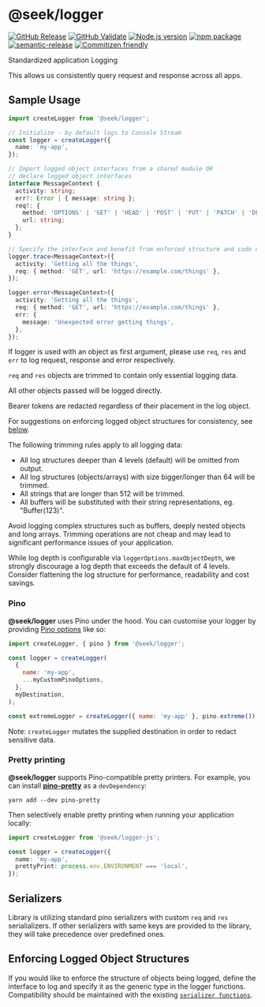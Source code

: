 # @seek/logger

[![GitHub Release](https://github.com/seek-oss/logger/workflows/Release/badge.svg?branch=master)](https://github.com/seek-oss/logger/actions?query=workflow%3ARelease)
[![GitHub Validate](https://github.com/seek-oss/logger/workflows/Validate/badge.svg?branch=master)](https://github.com/seek-oss/logger/actions?query=workflow%3AValidate)
[![Node.js version](https://img.shields.io/badge/node-%3E%3D%208-brightgreen)](https://nodejs.org/en/)
[![npm package](https://img.shields.io/npm/v/@seek/logger)](https://www.npmjs.com/package/@seek/logger)
[![semantic-release](https://img.shields.io/badge/%20%20%F0%9F%93%A6%F0%9F%9A%80-semantic--release-e10079.svg)](https://github.com/semantic-release/semantic-release)
[![Commitizen friendly](https://img.shields.io/badge/commitizen-friendly-brightgreen.svg)](http://commitizen.github.io/cz-cli/)

Standardized application Logging

This allows us consistently query request and response across all apps.

## Sample Usage

```typescript
import createLogger from '@seek/logger';

// Initialize - by default logs to Console Stream
const logger = createLogger({
  name: 'my-app',
});

// Import logged object interfaces from a shared module OR
// declare logged object interfaces
interface MessageContext {
  activity: string;
  err?: Error | { message: string };
  req?: {
    method: 'OPTIONS' | 'GET' | 'HEAD' | 'POST' | 'PUT' | 'PATCH' | 'DELETE';
    url: string;
  };
}

// Specify the interface and benefit from enforced structure and code completion.
logger.trace<MessageContext>({
  activity: 'Getting all the things',
  req: { method: 'GET', url: 'https://example.com/things' },
});

logger.error<MessageContext>({
  activity: 'Getting all the things',
  req: { method: 'GET', url: 'https://example.com/things' },
  err: {
    message: 'Unexpected error getting things',
  },
});
```

If logger is used with an object as first argument, please use `req`, `res` and `err` to log request, response and error respectively.

`req` and `res` objects are trimmed to contain only essential logging data.

All other objects passed will be logged directly.

Bearer tokens are redacted regardless of their placement in the log object.

For suggestions on enforcing logged object structures for consistency, see [below](#enforcing-logged-object-structures).

The following trimming rules apply to all logging data:

- All log structures deeper than 4 levels (default) will be omitted from output.
- All log structures (objects/arrays) with size bigger/longer than 64 will be trimmed.
- All strings that are longer than 512 will be trimmed.
- All buffers will be substituted with their string representations, eg. "Buffer(123)".

Avoid logging complex structures such as buffers, deeply nested objects and long arrays.
Trimming operations are not cheap and may lead to significant performance issues of your application.

While log depth is configurable via `loggerOptions.maxObjectDepth`, we strongly discourage a log depth that exceeds the default of 4 levels.
Consider flattening the log structure for performance, readability and cost savings.

### Pino

**@seek/logger** uses Pino under the hood.
You can customise your logger by providing [Pino options] like so:

```javascript
import createLogger, { pino } from '@seek/logger';

const logger = createLogger(
  {
    name: 'my-app',
    ...myCustomPinoOptions,
  },
  myDestination,
);

const extremeLogger = createLogger({ name: 'my-app' }, pino.extreme());
```

Note: `createLogger` mutates the supplied destination in order to redact sensitive data.

### Pretty printing

**@seek/logger** supports Pino-compatible pretty printers.
For example, you can install **[pino-pretty]** as a `devDependency`:

```shell
yarn add --dev pino-pretty
```

Then selectively enable pretty printing when running your application locally:

```typescript
import createLogger from '@seek/logger-js';

const logger = createLogger({
  name: 'my-app',
  prettyPrint: process.env.ENVIRONMENT === 'local',
});
```

## Serializers

Library is utilizing standard pino serializers with custom `req` and `res` serialializers.
If other serializers with same keys are provided to the library, they will take precedence over predefined ones.

## Enforcing Logged Object Structures

If you would like to enforce the structure of objects being logged, define the interface to log and specify it as the generic type in the logger functions.
Compatibility should be maintained with the existing [`serializer functions`](src/serializers/index.ts).

[pino options]: https://github.com/pinojs/pino/blob/master/docs/api.md#options
[pino-pretty]: https://github.com/pinojs/pino-pretty
